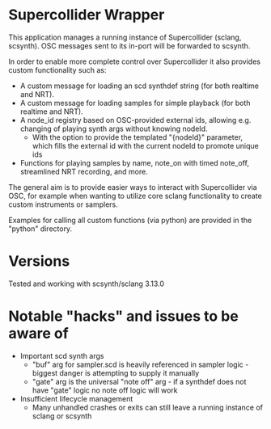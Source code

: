 # Supercollider Wrapper
This application manages a running instance of Supercollider (sclang, scsynth). OSC messages
	sent to its in-port will be forwarded to scsynth.

In order to enable more complete control over Supercollider it also provides custom functionality
	such as:
* A custom message for loading an scd synthdef string (for both realtime and NRT).
* A custom message for loading samples for simple playback (for both realtime and NRT).
* A node_id registry based on OSC-provided external ids, allowing e.g. changing of playing synth args without
    knowing nodeId.
    * With the option to provide the templated "{nodeId}" parameter, which fills the external id with the current nodeId to promote unique ids
* Functions for playing samples by name, note_on with timed note_off, streamlined NRT recording,
    and more.

The general aim is to provide easier ways to interact with Supercollider via OSC, for example
	when wanting to utilize core sclang functionality to create custom instruments or samplers.

Examples for calling all custom functions (via python) are provided in the "python" directory.

# Versions

Tested and working with
scsynth/sclang 3.13.0

# Notable "hacks" and issues to be aware of
- Important scd synth args
    - "buf" arg for sampler.scd is heavily referenced in sampler logic - biggest danger is attempting to supply it manually
    - "gate" arg is the universal "note off" arg - if a synthdef does not have "gate" logic no note off logic will work
- Insufficient lifecycle management
    - Many unhandled crashes or exits can still leave a running instance of sclang or scsynth

